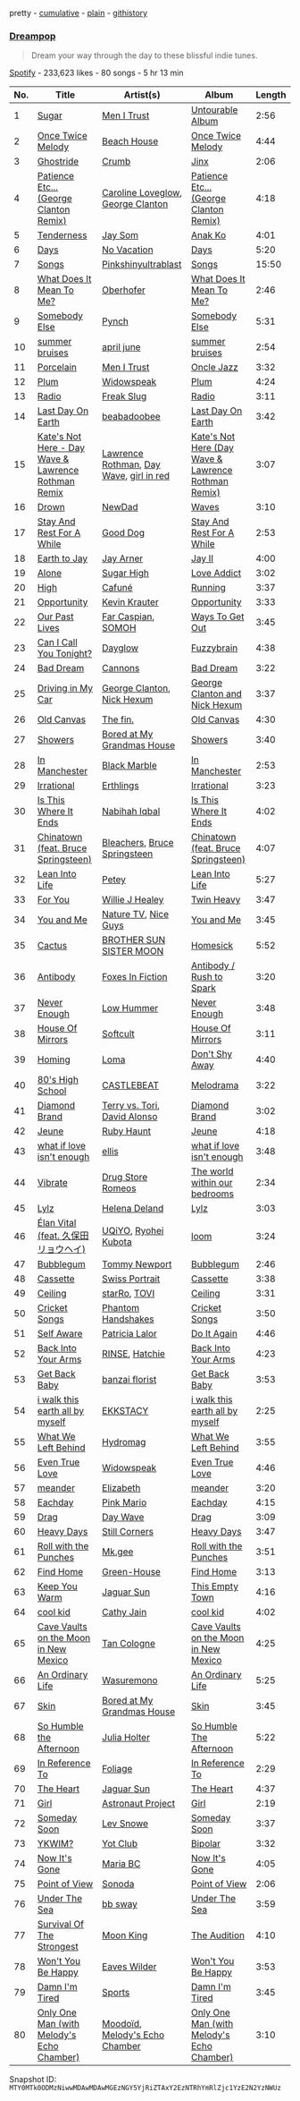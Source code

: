 pretty - [cumulative](/playlists/cumulative/37i9dQZF1DX6uhsAfngvaD.md) - [plain](/playlists/plain/37i9dQZF1DX6uhsAfngvaD) - [githistory](https://github.githistory.xyz/mackorone/spotify-playlist-archive/blob/main/playlists/plain/37i9dQZF1DX6uhsAfngvaD)

### [Dreampop](https://open.spotify.com/playlist/37i9dQZF1DX6uhsAfngvaD)

> Dream your way through the day to these blissful indie tunes.

[Spotify](https://open.spotify.com/user/spotify) - 233,623 likes - 80 songs - 5 hr 13 min

| No. | Title | Artist(s) | Album | Length |
|---|---|---|---|---|
| 1 | [Sugar](https://open.spotify.com/track/2joEpsXflccZD0ZwKEdz5m) | [Men I Trust](https://open.spotify.com/artist/3zmfs9cQwzJl575W1ZYXeT) | [Untourable Album](https://open.spotify.com/album/7FkJxlcljM6Ix0pC2JSNOE) | 2:56 |
| 2 | [Once Twice Melody](https://open.spotify.com/track/6CKsbTf8sdbVrouTPRmecU) | [Beach House](https://open.spotify.com/artist/56ZTgzPBDge0OvCGgMO3OY) | [Once Twice Melody](https://open.spotify.com/album/4TXjlsgAAdeiIZl63oMpW4) | 4:44 |
| 3 | [Ghostride](https://open.spotify.com/track/476QHG5G8xxNI9VHTBFfjp) | [Crumb](https://open.spotify.com/artist/4kSGbjWGxTchKpIxXPJv0B) | [Jinx](https://open.spotify.com/album/3vukTUpiENDHDoYTVrwqtz) | 2:06 |
| 4 | [Patience Etc..\. \(George Clanton Remix\)](https://open.spotify.com/track/35UpVtlZ5nbxH2nw0of9ST) | [Caroline Loveglow](https://open.spotify.com/artist/3j0n7TWGvwhPBMBWPbuasr), [George Clanton](https://open.spotify.com/artist/1G5v3lpMz7TeoW0yGpRQHr) | [Patience Etc..\. \(George Clanton Remix\)](https://open.spotify.com/album/47vZuuUWplGpIYvBZGUj4s) | 4:18 |
| 5 | [Tenderness](https://open.spotify.com/track/0l4cR2AZ18MktMd0BU3zwh) | [Jay Som](https://open.spotify.com/artist/1wmiQ6ytATiGnJs6uFluKO) | [Anak Ko](https://open.spotify.com/album/7zNsEEBdQImuX9pFfDMblw) | 4:01 |
| 6 | [Days](https://open.spotify.com/track/716OZGLBg3vkNfMTpfbYm6) | [No Vacation](https://open.spotify.com/artist/32zeX1IoVKAGWMyy1isKUq) | [Days](https://open.spotify.com/album/1iKJd6McKWLpeWNotqfZDz) | 5:20 |
| 7 | [Songs](https://open.spotify.com/track/0y15BMv8TXeAUsDhWIGQFl) | [Pinkshinyultrablast](https://open.spotify.com/artist/3pJuDuFyP5uxCHDpXPczf4) | [Songs](https://open.spotify.com/album/5el9vQQOpGyHpsfv0MXqjs) | 15:50 |
| 8 | [What Does It Mean To Me?](https://open.spotify.com/track/4kDqNIQiBwkqDs6jWWcHAM) | [Oberhofer](https://open.spotify.com/artist/5zb7wVUx1vTXLB6HX26EnX) | [What Does It Mean To Me?](https://open.spotify.com/album/40IbEerrh6DeFhhedn5DQx) | 2:46 |
| 9 | [Somebody Else](https://open.spotify.com/track/1wgouwqKDYxxZUj9jHZCBu) | [Pynch](https://open.spotify.com/artist/6R1b13BgmP15f21dQZpFz9) | [Somebody Else](https://open.spotify.com/album/2vuKU9YQ69fZvS1LDX199X) | 5:31 |
| 10 | [summer bruises](https://open.spotify.com/track/2fjE9A6haImVXETd1B4PDs) | [april june](https://open.spotify.com/artist/4WreACyfQITcXGx86xxYkG) | [summer bruises](https://open.spotify.com/album/7lVNLphRN8jo69BM5UmjQI) | 2:54 |
| 11 | [Porcelain](https://open.spotify.com/track/2ngVZZGrIYAxyxaA2QcWTB) | [Men I Trust](https://open.spotify.com/artist/3zmfs9cQwzJl575W1ZYXeT) | [Oncle Jazz](https://open.spotify.com/album/4W4gNYa4tt3t8V6FmONWEK) | 3:32 |
| 12 | [Plum](https://open.spotify.com/track/04DdNbTmZAgHfNP6FdY3Sa) | [Widowspeak](https://open.spotify.com/artist/5ZW7HlSuZz8ng2X21cXbdP) | [Plum](https://open.spotify.com/album/5qB5eP8fWoFrKk6qxyazUJ) | 4:24 |
| 13 | [Radio](https://open.spotify.com/track/1gyIYA98zceKTnjISviYRz) | [Freak Slug](https://open.spotify.com/artist/5wk7sY8GIg5ihSI09EbWeS) | [Radio](https://open.spotify.com/album/1ZaigXPBR3ve70vpWaP1jB) | 3:11 |
| 14 | [Last Day On Earth](https://open.spotify.com/track/4yc69QtlnLzjcYSMPOtrEo) | [beabadoobee](https://open.spotify.com/artist/35l9BRT7MXmM8bv2WDQiyB) | [Last Day On Earth](https://open.spotify.com/album/7DSp5ZTFwHqzpGEMlbkVAj) | 3:42 |
| 15 | [Kate's Not Here \- Day Wave & Lawrence Rothman Remix](https://open.spotify.com/track/5gEni4dmBqme8fyPcyWYiK) | [Lawrence Rothman](https://open.spotify.com/artist/2Jn2Lx4gkmqFZN1t90Vp5N), [Day Wave](https://open.spotify.com/artist/4ptJIIR10UVlGjN0VntFaK), [girl in red](https://open.spotify.com/artist/3uwAm6vQy7kWPS2bciKWx9) | [Kate's Not Here \(Day Wave & Lawrence Rothman Remix\)](https://open.spotify.com/album/6IfpI7WFbi1LR0EyWMFo9x) | 3:07 |
| 16 | [Drown](https://open.spotify.com/track/7EUcNIHj2eWmpGNJF5u0Vh) | [NewDad](https://open.spotify.com/artist/1yz8XixOiIJJ9IxjbnfYV6) | [Waves](https://open.spotify.com/album/3fsuoXmdJU3QLMNVucfQNE) | 3:10 |
| 17 | [Stay And Rest For A While](https://open.spotify.com/track/4tHWZg3t5LpOkdRd53gal2) | [Good Dog](https://open.spotify.com/artist/1oJPedap0VtK48hM9Wm6S1) | [Stay And Rest For A While](https://open.spotify.com/album/1bSl8vFRJFYjLppddo8VrL) | 2:53 |
| 18 | [Earth to Jay](https://open.spotify.com/track/6p4mHJDUCtYXuIJoSmjKbk) | [Jay Arner](https://open.spotify.com/artist/6crQDsQSmr4hlmhb9nkGQ4) | [Jay II](https://open.spotify.com/album/32Jv7iDstC5nSFhz1QfdHt) | 4:00 |
| 19 | [Alone](https://open.spotify.com/track/1W91GlNLLC6y0xXg1RLtie) | [Sugar High](https://open.spotify.com/artist/5D2LVT3Rf3oBttTmGGj3AP) | [Love Addict](https://open.spotify.com/album/347K9XD3vWxt7AWhOawXTR) | 3:02 |
| 20 | [High](https://open.spotify.com/track/1zeHdhh4mHP08aGMCMCyPM) | [Cafuné](https://open.spotify.com/artist/581C5Qwl87TskfBEzuoisu) | [Running](https://open.spotify.com/album/4n42G2OKF6kxGugj2MMn5c) | 3:37 |
| 21 | [Opportunity](https://open.spotify.com/track/22gjW0ccBALzqASrryR7Dw) | [Kevin Krauter](https://open.spotify.com/artist/66N2tY3w6pwH2otV7Yj1AI) | [Opportunity](https://open.spotify.com/album/4Wji8nqd35eCQPAyYA3nzx) | 3:33 |
| 22 | [Our Past Lives](https://open.spotify.com/track/25WP1r39qdLD9RQjlxgwDr) | [Far Caspian](https://open.spotify.com/artist/0EzsHuJxUDcfqSqvoPhKG4), [SOMOH](https://open.spotify.com/artist/6uwvfnsp74AHafIT1vxAG3) | [Ways To Get Out](https://open.spotify.com/album/54oELqxteSoJx5I6bqQ3vI) | 3:45 |
| 23 | [Can I Call You Tonight?](https://open.spotify.com/track/64lsIF5pw0sJY0gV5kz0RN) | [Dayglow](https://open.spotify.com/artist/6eJa3zG1QZLRB3xgRuyxbm) | [Fuzzybrain](https://open.spotify.com/album/5PFzbdbZRNaoGLCHFPnmv3) | 4:38 |
| 24 | [Bad Dream](https://open.spotify.com/track/2IwbIGkquI55VOzcWUg8fg) | [Cannons](https://open.spotify.com/artist/7FtCyCJCJaxabYO7Uyda5B) | [Bad Dream](https://open.spotify.com/album/4rDxEB6OJqbYb38hY083qw) | 3:22 |
| 25 | [Driving in My Car](https://open.spotify.com/track/4NcWigh0uMXPKxCdesQWxG) | [George Clanton](https://open.spotify.com/artist/1G5v3lpMz7TeoW0yGpRQHr), [Nick Hexum](https://open.spotify.com/artist/0lXQieFzHiPaeimBBGqAXY) | [George Clanton and Nick Hexum](https://open.spotify.com/album/714XLbWXbM8C6sfaYALRG7) | 3:37 |
| 26 | [Old Canvas](https://open.spotify.com/track/5JREM5ZdkL20Yeiv71nssh) | [The fin.](https://open.spotify.com/artist/31zdCo7PhGXLRbg0sfBUYa) | [Old Canvas](https://open.spotify.com/album/6ITW1wLstKHkOUMin1G3ew) | 4:30 |
| 27 | [Showers](https://open.spotify.com/track/5lJDgnn9Wq06dBoEdMyXuz) | [Bored at My Grandmas House](https://open.spotify.com/artist/0hQ6Js0CTBu337vggHinhk) | [Showers](https://open.spotify.com/album/2BOX9sptUqhm34flUnHuM0) | 3:40 |
| 28 | [In Manchester](https://open.spotify.com/track/1IRObyMKeA49hz1Ty3GNHH) | [Black Marble](https://open.spotify.com/artist/6Nii4K84ZzBZS8X2MP8c9t) | [In Manchester](https://open.spotify.com/album/0tYSZQZPID1kRnMBj4JT0l) | 2:53 |
| 29 | [Irrational](https://open.spotify.com/track/0HAsOUxDiYHKaQSoKKEN5z) | [Erthlings](https://open.spotify.com/artist/7l66fxCnEL8pBlzI5QwGBe) | [Irrational](https://open.spotify.com/album/1VmiJCAcmp4GS8rrKa6slF) | 3:23 |
| 30 | [Is This Where It Ends](https://open.spotify.com/track/288NER7JJhr8AbhGbUCCSL) | [Nabihah Iqbal](https://open.spotify.com/artist/7pPOvwCq4bb2iObs8twDir) | [Is This Where It Ends](https://open.spotify.com/album/2X4WkO0kYi3kfBfPIsPVZP) | 4:02 |
| 31 | [Chinatown \(feat\. Bruce Springsteen\)](https://open.spotify.com/track/7IY2JF7AlVN5uvIUBVnSJd) | [Bleachers](https://open.spotify.com/artist/2eam0iDomRHGBypaDQLwWI), [Bruce Springsteen](https://open.spotify.com/artist/3eqjTLE0HfPfh78zjh6TqT) | [Chinatown \(feat\. Bruce Springsteen\)](https://open.spotify.com/album/10fSu9RLAJlasIup4ylHPM) | 4:07 |
| 32 | [Lean Into Life](https://open.spotify.com/track/5eWH1AYlLn8UV2E1PthAhk) | [Petey](https://open.spotify.com/artist/4TeKBLCqmYXzvcgYX4t4YA) | [Lean Into Life](https://open.spotify.com/album/4s4PfhSuN6uuMxpNYt2Zhw) | 5:27 |
| 33 | [For You](https://open.spotify.com/track/7FX5YbkSnFCOLASH7MLxjU) | [Willie J Healey](https://open.spotify.com/artist/4T4JE09FOmRgv2Wzb6JaOR) | [Twin Heavy](https://open.spotify.com/album/2V2EG8yoXMSWuhJgym3l1V) | 3:47 |
| 34 | [You and Me](https://open.spotify.com/track/4KE91Xg3FL51yMhnpSqRvE) | [Nature TV](https://open.spotify.com/artist/43oBGBlKaDxrti8m7QiQrC), [Nice Guys](https://open.spotify.com/artist/3FPxmqqMdZu3QiIhfyZhyN) | [You and Me](https://open.spotify.com/album/4WmQIWuFrxPQc7Ae3LKDUQ) | 3:45 |
| 35 | [Cactus](https://open.spotify.com/track/0vuoVqMQdCgCJ0FGFMpoyk) | [BROTHER SUN SISTER MOON](https://open.spotify.com/artist/4jYamjqQ1wmOLS41qNiZ0i) | [Homesick](https://open.spotify.com/album/75EEV1rn2FNwYwxsqXW6Qw) | 5:52 |
| 36 | [Antibody](https://open.spotify.com/track/46YxybUOOH2MYRXBoHXUgw) | [Foxes In Fiction](https://open.spotify.com/artist/3GSt4ZSP1wEtdbcTTbwjpW) | [Antibody / Rush to Spark](https://open.spotify.com/album/6K5f6TQFC7OwhMCHI4nAnW) | 3:20 |
| 37 | [Never Enough](https://open.spotify.com/track/7bogCrQMfTovtzuHx0Nszr) | [Low Hummer](https://open.spotify.com/artist/2bI3bjQZZKrlKYfiBczobD) | [Never Enough](https://open.spotify.com/album/07ac7JEnYJ2PeAsZPSuo7h) | 3:48 |
| 38 | [House Of Mirrors](https://open.spotify.com/track/3zFqzq75hxehVM6DkCSORU) | [Softcult](https://open.spotify.com/artist/13pYXGtaLO9d06VrXX4Aw0) | [House Of Mirrors](https://open.spotify.com/album/075wMeSFPWCvDVNKzRPOlC) | 3:11 |
| 39 | [Homing](https://open.spotify.com/track/1dodXRvoA4SaudsD335WyI) | [Loma](https://open.spotify.com/artist/4oCcCzMjKNCjQTzxtVlOJT) | [Don't Shy Away](https://open.spotify.com/album/7noRk0kA8noaDwLS8xy5U4) | 4:40 |
| 40 | [80's High School](https://open.spotify.com/track/4NnNGFTcMv5OK1LvIA2Wgw) | [CASTLEBEAT](https://open.spotify.com/artist/0k8UHfMqW86uvhmhHiYzj3) | [Melodrama](https://open.spotify.com/album/4VDue6QekQ9iZZpMTLS7ZX) | 3:22 |
| 41 | [Diamond Brand](https://open.spotify.com/track/5tOH5FgEC8CS2ukdSwwy93) | [Terry vs\. Tori](https://open.spotify.com/artist/1UAyQNs2HANU7mGGqtXzJv), [David Alonso](https://open.spotify.com/artist/4UsGLneQCLnB5pdD9SgU8H) | [Diamond Brand](https://open.spotify.com/album/7DKw9lpME0EYfvuyW2gfST) | 3:02 |
| 42 | [Jeune](https://open.spotify.com/track/3HV9YnoYACjlrJ5CiZ3hLj) | [Ruby Haunt](https://open.spotify.com/artist/7LpofGzdLlzTnTLOFUhDD5) | [Jeune](https://open.spotify.com/album/0ra3Nkh7kqEUEtReZ6rbEY) | 4:18 |
| 43 | [what if love isn't enough](https://open.spotify.com/track/3eIGb91cDxpyaGoDjflUoL) | [ellis](https://open.spotify.com/artist/7EQmY1hAAeuJLa0GUNpKNN) | [what if love isn't enough](https://open.spotify.com/album/3bOj7Y6H1q8TqqEoAIGjd0) | 3:48 |
| 44 | [Vibrate](https://open.spotify.com/track/5amx35Lnc2tzpCAhNjSg5c) | [Drug Store Romeos](https://open.spotify.com/artist/7MMjkDVrjxW9iObeZeeejh) | [The world within our bedrooms](https://open.spotify.com/album/1b9X8S1gflcRRRfhTHcxs3) | 2:34 |
| 45 | [Lylz](https://open.spotify.com/track/1C9t8whBQcIDcI3mwmmFhp) | [Helena Deland](https://open.spotify.com/artist/0BJeP79i5wKgCqsEEiQ7G0) | [Lylz](https://open.spotify.com/album/5fMUdHAcRZ3IHPd4yvg1ct) | 3:03 |
| 46 | [Élan Vital \(feat\. 久保田リョウヘイ\)](https://open.spotify.com/track/6aOE6O7Q6F9DBD1Gx6hztn) | [UQiYO](https://open.spotify.com/artist/46yZjVAVfu5XOYzOpBlfHW), [Ryohei Kubota](https://open.spotify.com/artist/0sL6JedafeDm1h0jxhwaPx) | [loom](https://open.spotify.com/album/2RwKRxZFFi6s9WMJzcTjMz) | 3:24 |
| 47 | [Bubblegum](https://open.spotify.com/track/5XaJdpwi6KoKHzxYS3wDcH) | [Tommy Newport](https://open.spotify.com/artist/7FvQR6QFfXmW18dyMqnHvv) | [Bubblegum](https://open.spotify.com/album/47AJ4yZfbQni0cUn6NNyM1) | 2:46 |
| 48 | [Cassette](https://open.spotify.com/track/5EdpixfJpL4XF4tB8fSYn7) | [Swiss Portrait](https://open.spotify.com/artist/0jeoy9hjbZq37CK6cepDcE) | [Cassette](https://open.spotify.com/album/0CAblx2b8lHRCRndUxVFgR) | 3:38 |
| 49 | [Ceiling](https://open.spotify.com/track/6o8aUf92DuQJCPgLAKx6UB) | [starRo](https://open.spotify.com/artist/2kvBsTdtEvwUGOaSDDiKZg), [TOVI](https://open.spotify.com/artist/5tgthn5K9hQHcYiSV5xiU6) | [Ceiling](https://open.spotify.com/album/0ivy4aBPtL8FZz3DLv83OS) | 3:31 |
| 50 | [Cricket Songs](https://open.spotify.com/track/1X6YvgGzWH9t6io3ZBZ7JP) | [Phantom Handshakes](https://open.spotify.com/artist/1zg9SzoXC2U50P7Q403Alo) | [Cricket Songs](https://open.spotify.com/album/26bo5J4lnlEcCV1LygSfGM) | 3:50 |
| 51 | [Self Aware](https://open.spotify.com/track/0zxaeEmN9uxdvx7mrnmZAJ) | [Patricia Lalor](https://open.spotify.com/artist/2m3JT2tJH5hDWkHsPwTdSd) | [Do It Again](https://open.spotify.com/album/7KIGWJhK1TUev0tHh7CnGH) | 4:46 |
| 52 | [Back Into Your Arms](https://open.spotify.com/track/0RXXhrHZgLinM2Tb8k2ROk) | [RINSE](https://open.spotify.com/artist/2hNslbfAAcYQ8TyejfmIz0), [Hatchie](https://open.spotify.com/artist/3d7MqowTZa2bC5iy1JXLLt) | [Back Into Your Arms](https://open.spotify.com/album/7e9ZaDSUcIgDPM1qm2zlsO) | 4:23 |
| 53 | [Get Back Baby](https://open.spotify.com/track/07oiXGMoAvUcObnBBjcR2i) | [banzai florist](https://open.spotify.com/artist/2sNjoi6DFJeIYe8JFKffu7) | [Get Back Baby](https://open.spotify.com/album/7e0TtBI3oRktmvFUyungO5) | 3:53 |
| 54 | [i walk this earth all by myself](https://open.spotify.com/track/5a8QUc4ubHJqQm7vzs2YhA) | [EKKSTACY](https://open.spotify.com/artist/0ynzbXwyCzxicMKHBoOkSH) | [i walk this earth all by myself](https://open.spotify.com/album/6tdl27ojBwZ5ZexzZOP4mG) | 2:25 |
| 55 | [What We Left Behind](https://open.spotify.com/track/7MNpO6YyXfnYbxFuInDrR3) | [Hydromag](https://open.spotify.com/artist/1qz9OOzWEmhkWVdPaAdtBa) | [What We Left Behind](https://open.spotify.com/album/4Kjh2sUqAaTT49bUglqrW5) | 3:55 |
| 56 | [Even True Love](https://open.spotify.com/track/79PaJyGdIi8XN6d9tp2YlT) | [Widowspeak](https://open.spotify.com/artist/5ZW7HlSuZz8ng2X21cXbdP) | [Even True Love](https://open.spotify.com/album/4cMrZSmZziTfor1wqUZgGV) | 4:46 |
| 57 | [meander](https://open.spotify.com/track/6dDWdTZXJuDb5aMD3MC4eX) | [Elizabeth](https://open.spotify.com/artist/4PeDuiJ3tM8So1Ai7c5szN) | [meander](https://open.spotify.com/album/00eGAQRl5LIvW55uPmKRY6) | 3:20 |
| 58 | [Eachday](https://open.spotify.com/track/52vaSXwrMiUEQr3XBGVez6) | [Pink Mario](https://open.spotify.com/artist/2Ak4aWlUeThbOqcXTB1rLy) | [Eachday](https://open.spotify.com/album/4q65pKO3WwwZcJ2MtlbgRP) | 4:15 |
| 59 | [Drag](https://open.spotify.com/track/0oXwUeFAE6IR2lYhaTpxRT) | [Day Wave](https://open.spotify.com/artist/4ptJIIR10UVlGjN0VntFaK) | [Drag](https://open.spotify.com/album/4hn0zhFiaWgWgA5I9POoA2) | 3:09 |
| 60 | [Heavy Days](https://open.spotify.com/track/6Nr8U7LKb4B07ZTbXA1RbX) | [Still Corners](https://open.spotify.com/artist/4zKYrXs8iN4AeHmO8ZxNqp) | [Heavy Days](https://open.spotify.com/album/6qkZLHCIMcG8dFSWLTnteo) | 3:47 |
| 61 | [Roll with the Punches](https://open.spotify.com/track/0On15a5CZ9FJdlMIWrrZgm) | [Mk.gee](https://open.spotify.com/artist/7tr9pbgNEKtG0GQTKe08Tz) | [Roll with the Punches](https://open.spotify.com/album/6khdFMTakDvOnAqqHCdRxA) | 3:51 |
| 62 | [Find Home](https://open.spotify.com/track/2JeIlGQoHJslh4fzQPLQzM) | [Green\-House](https://open.spotify.com/artist/0M6QGBKWICr8dxhh3UJW45) | [Find Home](https://open.spotify.com/album/0hAsKiGT8M3NmCgk1aiVdi) | 3:13 |
| 63 | [Keep You Warm](https://open.spotify.com/track/4GjWZDfWw5ZnW9vmioJwY0) | [Jaguar Sun](https://open.spotify.com/artist/4WQwU51LUtrVrw0K8BMpAC) | [This Empty Town](https://open.spotify.com/album/4BOldAGooVBHr4LZsyVjAL) | 4:16 |
| 64 | [cool kid](https://open.spotify.com/track/7Iq3WKDjRaGyYjaAZr0Lcx) | [Cathy Jain](https://open.spotify.com/artist/3b05F8mzcRrH8jIdBNJHHQ) | [cool kid](https://open.spotify.com/album/2AXY3PdfKoLLcIHtEfPSZN) | 4:02 |
| 65 | [Cave Vaults on the Moon in New Mexico](https://open.spotify.com/track/5j375wUE1V53HpkKtiDKT2) | [Tan Cologne](https://open.spotify.com/artist/0BzCBe2kdywrXRgiP1JZeo) | [Cave Vaults on the Moon in New Mexico](https://open.spotify.com/album/5aJVPNr3eO8GHU0AXbLSIa) | 4:25 |
| 66 | [An Ordinary Life](https://open.spotify.com/track/4aisUpHLCjQXjrv2ceJm5v) | [Wasuremono](https://open.spotify.com/artist/1i9EknSbxjunq52yyxl8ig) | [An Ordinary Life](https://open.spotify.com/album/2ntU6t9v3RJFJWVIlXizFB) | 5:25 |
| 67 | [Skin](https://open.spotify.com/track/07iFZgCmzSuGFlKG3ftJX3) | [Bored at My Grandmas House](https://open.spotify.com/artist/0hQ6Js0CTBu337vggHinhk) | [Skin](https://open.spotify.com/album/4Uq7ZKZPs6EXwRzc69dnVX) | 3:45 |
| 68 | [So Humble the Afternoon](https://open.spotify.com/track/1dl1I6nRr3lFuFxP7gHtcx) | [Julia Holter](https://open.spotify.com/artist/0bsV0sUjnCuCTYOnNHQl3E) | [So Humble The Afternoon](https://open.spotify.com/album/13PrcaJFJLNw6jGg25zekp) | 5:22 |
| 69 | [In Reference To](https://open.spotify.com/track/4soIPMs2XqUFu9roKupZ8I) | [Foliage](https://open.spotify.com/artist/6GO4Noo5C7TXVHxGNClp2w) | [In Reference To](https://open.spotify.com/album/4Ut9MpqwYYcIS8iSIy1iAA) | 2:29 |
| 70 | [The Heart](https://open.spotify.com/track/4Qr2AKqQO1s3YQ6gCV72Gd) | [Jaguar Sun](https://open.spotify.com/artist/4WQwU51LUtrVrw0K8BMpAC) | [The Heart](https://open.spotify.com/album/6SrHImPQRscEaGsNdaIHbD) | 4:37 |
| 71 | [Girl](https://open.spotify.com/track/3BbThQPnLmgMyFH4ZHSxBj) | [Astronaut Project](https://open.spotify.com/artist/6l1UufU4b8ZUjVJcufJWwn) | [Girl](https://open.spotify.com/album/1BEieEmiJZ2BecmzENldUg) | 2:19 |
| 72 | [Someday Soon](https://open.spotify.com/track/54H7CLmI5SE7wmhlE0THS5) | [Lev Snowe](https://open.spotify.com/artist/2lRRqJBopJfhZswiXar3a5) | [Someday Soon](https://open.spotify.com/album/1kxt9aBXjZrlkcuIg1J8Js) | 3:37 |
| 73 | [YKWIM?](https://open.spotify.com/track/7ejeQLLLGjVriLS7cojERB) | [Yot Club](https://open.spotify.com/artist/6FugQjLquBF4JzATRN70bR) | [Bipolar](https://open.spotify.com/album/7bbDmub6x679LEFy8eZj5w) | 3:32 |
| 74 | [Now It's Gone](https://open.spotify.com/track/55RPfUUmsyU2Yjx8k4qzp9) | [Maria BC](https://open.spotify.com/artist/1GRdVyqsikMsJrvHskjwry) | [Now It's Gone](https://open.spotify.com/album/2bH4nIurTWpCkA9vYUwBRr) | 4:05 |
| 75 | [Point of View](https://open.spotify.com/track/3BAZa1WlbTZoWPoKcJRtE2) | [Sonoda](https://open.spotify.com/artist/5OcA113uaLxGSU00Nkaaje) | [Point of View](https://open.spotify.com/album/17TtXevKQ5Z4hBxy0wIU4z) | 2:06 |
| 76 | [Under The Sea](https://open.spotify.com/track/7nUGcGf4JiQ1e8Xbsx8DTn) | [bb sway](https://open.spotify.com/artist/5EszOYdmBVD4jD0vbyKyMz) | [Under The Sea](https://open.spotify.com/album/7FM6V8sCl1tH7nKyPOo1TR) | 3:59 |
| 77 | [Survival Of The Strongest](https://open.spotify.com/track/78xMNvfmAiTAtZsJLqSZ6v) | [Moon King](https://open.spotify.com/artist/6hTzDsb4gaKGZMNtfC70c5) | [The Audition](https://open.spotify.com/album/6a7WtgHQTCUKXkoWKEzZBK) | 4:10 |
| 78 | [Won't You Be Happy](https://open.spotify.com/track/15TTCCmsbOxKeb9QGr0At7) | [Eaves Wilder](https://open.spotify.com/artist/41NfVLegTOApdhejdXt4jQ) | [Won't You Be Happy](https://open.spotify.com/album/4Ucjnk2Zmlq0c3Atp4lChH) | 3:53 |
| 79 | [Damn I'm Tired](https://open.spotify.com/track/3HyzMwZ7JHVp07a9YQnpWJ) | [Sports](https://open.spotify.com/artist/4AGNJdJiVltImYk1UTLE0K) | [Damn I'm Tired](https://open.spotify.com/album/0LqHbdzLluBS0k9Wh7bmKu) | 3:45 |
| 80 | [Only One Man \(with Melody's Echo Chamber\)](https://open.spotify.com/track/2bBrRe20ZB7pJMQaNJ4nwk) | [Moodoïd](https://open.spotify.com/artist/3mQgXwcZz2TZgo9a5diomC), [Melody's Echo Chamber](https://open.spotify.com/artist/1S0vL284jxZYKtZQ2jsQ2X) | [Only One Man \(with Melody's Echo Chamber\)](https://open.spotify.com/album/33zR8Z3dApeJSWwxRZAjj8) | 3:10 |

Snapshot ID: `MTY0MTk0ODMzNiwwMDAwMDAwMGEzNGY5YjRiZTAxY2EzNTRhYmRlZjc1YzE2N2YzNWUz`